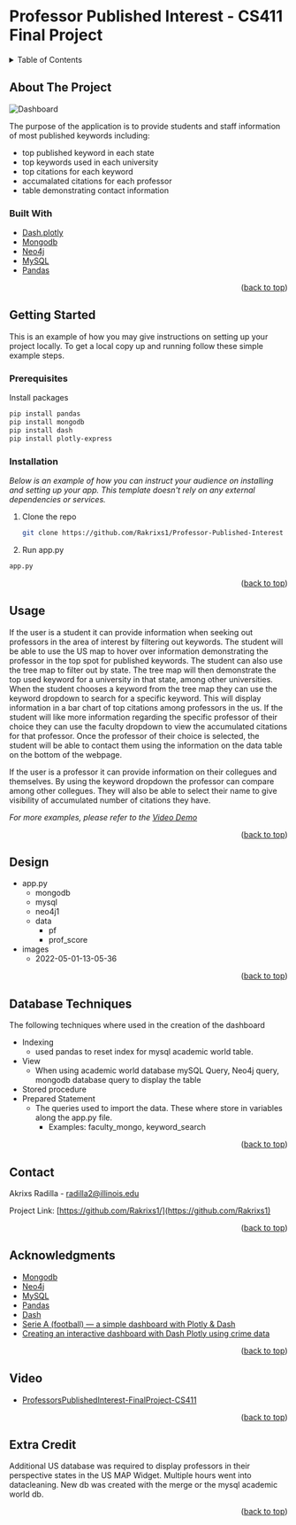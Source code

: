 # Professor Published Interest - CS411 Final Project

<!-- TABLE OF CONTENTS -->
<details>
  <summary>Table of Contents</summary>
  <ol>
    <li>
      <a href="#about-the-project">About The Project</a>
      <ul>
        <li><a href="#built-with">Built With</a></li>
      </ul>
    </li>
    <li>
      <a href="#getting-started">Getting Started</a>
      <ul>
        <li><a href="#prerequisites">Prerequisites</a></li>
        <li><a href="#installation">Installation</a></li>
      </ul>
    </li>
    <li><a href="#usage">Usage</a></li>
    <li><a href="#design">Design</a></li>
    <li><a href="#design">Database Techniques</a></li>
    <li><a href="#contact">Contact</a></li>
    <li><a href="#acknowledgments">Acknowledgments</a></li>
    <li><a href="#video">Video</a></li>
    <li><a href="#extra credit">Extra Credit</a></li>
  </ol>
</details>



<!-- ABOUT THE PROJECT -->
## About The Project

![Dashboard](images/2022-05-01-13-05-36.gif)

The purpose of the application is to provide students and staff information of most published keywords including:
- top published keyword in each state
- top keywords used in each university
- top citations for each keyword
- accumalated citations for each professor
- table demonstrating contact information 

### Built With

* [Dash.plotly](https://dash.plotly.com/)
* [Mongodb](https://www.mongodb.com/)
* [Neo4j](https://neo4j.com/)
* [MySQL](https://www.mysql.com/)
* [Pandas](https://pandas.pydata.org/docs/index.html)

<p align="right">(<a href="#top">back to top</a>)</p>



<!-- GETTING STARTED -->
## Getting Started

This is an example of how you may give instructions on setting up your project locally.
To get a local copy up and running follow these simple example steps.

### Prerequisites

Install packages
   ```sh
   pip install pandas
   pip install mongodb
   pip install dash
   pip install plotly-express
  ```

### Installation

_Below is an example of how you can instruct your audience on installing and setting up your app. This template doesn't rely on any external dependencies or services._

1. Clone the repo
   ```sh
   git clone https://github.com/Rakrixs1/Professor-Published-Interest
   ```
 2. Run app.py
   ```sh
   app.py
   ```

<p align="right">(<a href="#top">back to top</a>)</p>



<!-- USAGE EXAMPLES -->
## Usage

If the user is a student it can provide information when seeking out professors in the area of interest by filtering out keywords. The student will be able to use the US map to hover over information demonstrating the professor in the top spot for published keywords. The student can also use the tree map to filter out by state. The tree map will then demonstrate the top used keyword  for a university in that state, among other universities. When the student chooses a keyword from the tree map they can use the keyword dropdown to search for a specific keyword. This will display information in a bar chart of top citations among professors in the us. If the student will like more information regarding the specific professor of their choice they can use the faculty dropdown to view the accumulated citations for that professor. Once the professor of their choice is selected, the student will be able to contact them using the information on the data table on the bottom of the webpage. 

If the user is a professor it can provide information on their collegues and themselves. By using the keyword dropdown the professor can compare among other collegues. They will also be able to select their name to give visibility of accumulated number of citations they have. 

_For more examples, please refer to the [Video Demo](https://mediaspace.illinois.edu/media/t/1_1co0bp4m)_

<p align="right">(<a href="#top">back to top</a>)</p>



<!-- DESIGN -->
## Design

 - app.py
    - mongodb
    - mysql
    - neo4j1
    - data
      - pf
      - prof_score
 - images
      - 2022-05-01-13-05-36

<p align="right">(<a href="#top">back to top</a>)</p>

<!-- DATABASE TECHNIQUES -->
## Database Techniques

The following techniques where used in the creation of the dashboard
- Indexing
  - used pandas to reset index for mysql academic world table.
- View
  - When using academic world database mySQL Query, Neo4j query, mongodb database query to display the table
- Stored procedure
- Prepared Statement
  - The queries used to import the data. These where store in variables along the app.py file. 
    - Examples: faculty_mongo, keyword_search  

<p align="right">(<a href="#top">back to top</a>)</p>



<!-- CONTACT -->
## Contact

Akrixs Radilla - radilla2@illinois.edu

Project Link: [https://github.com/Rakrixs1/](https://github.com/Rakrixs1)

<p align="right">(<a href="#top">back to top</a>)</p>



<!-- ACKNOWLEDGMENTS -->
## Acknowledgments

* [Mongodb](https://www.mongodb.com/)
* [Neo4j](https://neo4j.com/)
* [MySQL](https://www.mysql.com/)
* [Pandas](https://pandas.pydata.org/docs/index.html)
* [Dash](https://dash.plotly.com/)
* [Serie A (football) — a simple dashboard with Plotly & Dash](https://towardsdatascience.com/create-a-simple-dashboard-with-plotly-dash-8f385ba1dd6d)
* [Creating an interactive dashboard with Dash Plotly using crime data](https://towardsdatascience.com/creating-an-interactive-dashboard-with-dash-plotly-using-crime-data-a217da841df3)

<p align="right">(<a href="#top">back to top</a>)</p>

<!-- VIDEO -->
## Video

* [ProfessorsPublishedInterest-FinalProject-CS411](https://mediaspace.illinois.edu/media/t/1_1co0bp4m)


<p align="right">(<a href="#top">back to top</a>)</p>

<!-- EXTRA CREDIT -->
## Extra Credit

Additional US database was required to display professors in their perspective states in the US MAP Widget. Multiple hours went into datacleaning. New db was created with the merge or the mysql academic world db.


<p align="right">(<a href="#top">back to top</a>)</p>
